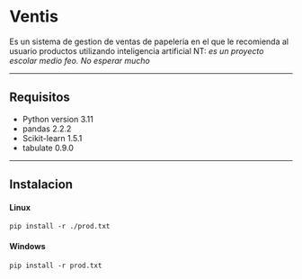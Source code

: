# Ventis
Es un sistema de gestion de ventas de papeleria en el que le recomienda al usuario productos utilizando inteligencia artificial
NT: *es un proyecto escolar medio feo. No esperar mucho*

---
## Requisitos
- Python version 3.11
- pandas 2.2.2
- Scikit-learn 1.5.1
- tabulate 0.9.0

---
## Instalacion
#### Linux
`pip install -r ./prod.txt`

#### Windows
`pip install -r prod.txt`
